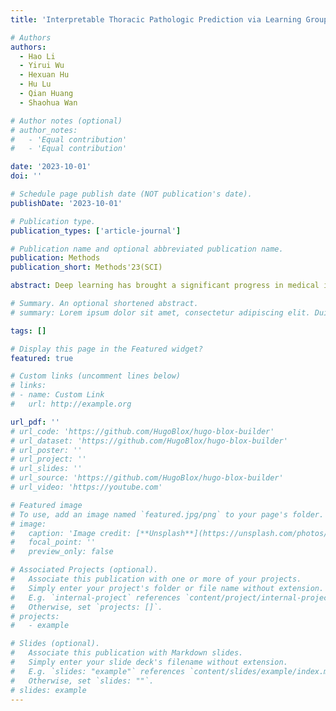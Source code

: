 ```yaml
---
title: 'Interpretable Thoracic Pathologic Prediction via Learning Group-Disentangled Representation'

# Authors
authors:
  - Hao Li
  - Yirui Wu
  - Hexuan Hu
  - Hu Lu
  - Qian Huang
  - Shaohua Wan

# Author notes (optional)
# author_notes:
#   - 'Equal contribution'
#   - 'Equal contribution'

date: '2023-10-01'
doi: ''

# Schedule page publish date (NOT publication's date).
publishDate: '2023-10-01'

# Publication type.
publication_types: ['article-journal']

# Publication name and optional abbreviated publication name.
publication: Methods
publication_short: Methods'23(SCI)

abstract: Deep learning has brought a significant progress in medical image analysis. However, their lack of interpretability might bring high risk for wrong diagnosis with limited clinical knowledge embedding. In other words, we believe it's crucial for humans to interpret how deep learning work for medical analysis, thus appropriately adding knowledge constraints to correct the bias of wrong results. With such purpose, we propose Representation Group-Disentangling Network (RGD-Net) to explain the process of feature extraction and decision making inside deep learning framework, where we completely disentangle feature space of input X-ray images into independent feature groups, and each group would contribute to diagnose of a specific disease. Specifically, we first state problem definition for interpretable prediction with auto-encoder structure. Then, group-disentangled representations are extracted from input X-ray images with the proposed Group-Disentangle Module, which constructs semantic latent space by enforcing semantic consistency of attributes. Afterwards, adversarial constricts on mapping from features to diseases are proposed to prevent model collapse during training. Finally, a novel design of local tuning medical application is proposed based on RGB-Net, which is capable to aid clinicians for reasonable diagnosis. By conducting quantity of experiments on public datasets, RGD-Net have been superior to comparative studies by leveraging potential factors contributing to different diseases. We believe our work could bring interpretability in digging inherent patterns of deep learning on medical image analysis.

# Summary. An optional shortened abstract.
# summary: Lorem ipsum dolor sit amet, consectetur adipiscing elit. Duis posuere tellus ac convallis placerat. Proin tincidunt magna sed ex sollicitudin condimentum.

tags: []

# Display this page in the Featured widget?
featured: true

# Custom links (uncomment lines below)
# links:
# - name: Custom Link
#   url: http://example.org

url_pdf: ''
# url_code: 'https://github.com/HugoBlox/hugo-blox-builder'
# url_dataset: 'https://github.com/HugoBlox/hugo-blox-builder'
# url_poster: ''
# url_project: ''
# url_slides: ''
# url_source: 'https://github.com/HugoBlox/hugo-blox-builder'
# url_video: 'https://youtube.com'

# Featured image
# To use, add an image named `featured.jpg/png` to your page's folder.
# image:
#   caption: 'Image credit: [**Unsplash**](https://unsplash.com/photos/pLCdAaMFLTE)'
#   focal_point: ''
#   preview_only: false

# Associated Projects (optional).
#   Associate this publication with one or more of your projects.
#   Simply enter your project's folder or file name without extension.
#   E.g. `internal-project` references `content/project/internal-project/index.md`.
#   Otherwise, set `projects: []`.
# projects:
#   - example

# Slides (optional).
#   Associate this publication with Markdown slides.
#   Simply enter your slide deck's filename without extension.
#   E.g. `slides: "example"` references `content/slides/example/index.md`.
#   Otherwise, set `slides: ""`.
# slides: example
---
```


<!-- {{% callout note %}}
Click the _Cite_ button above to demo the feature to enable visitors to import publication metadata into their reference management software.
{{% /callout %}} -->

<!-- {{% callout note %}}
Create your slides in Markdown - click the _Slides_ button to check out the example.
{{% /callout %}} -->

<!-- Add the publication's **full text** or **supplementary notes** here. You can use rich formatting such as including [code, math, and images](https://docs.hugoblox.com/content/writing-markdown-latex/). -->

